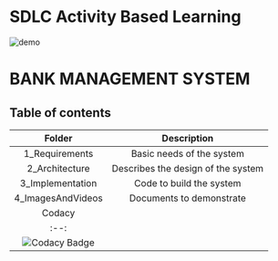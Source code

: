 # SDLC Activity Based Learning
![demo](https://zybermedia.net/wp-content/uploads/2019/07/banking.jpg)
# BANK MANAGEMENT SYSTEM
## Table of contents
|Folder|Description|
|:---:|:---:|
|1_Requirements|Basic needs of the system|
|2_Architecture|Describes the design of the system|
|3_Implementation|Code to build the system|
|4_ImagesAndVideos|Documents to demonstrate|
|Codacy|
|:--:|
|![Codacy Badge](https://app.codacy.com/project/badge/Grade/8e1c6b595b374c7280357288c5e9c035)|

